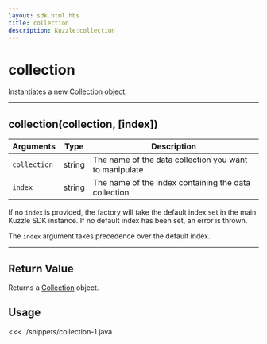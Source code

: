 ```yaml
---
layout: sdk.html.hbs
title: collection
description: Kuzzle:collection
---
```


# collection

Instantiates a new [Collection](/sdk-reference/android/3/collection) object.

---

## collection(collection, [index])

| Arguments    | Type   | Description                                            |
| ------------ | ------ | ------------------------------------------------------ |
| `collection` | string | The name of the data collection you want to manipulate |
| `index`      | string | The name of the index containing the data collection   |

If no `index` is provided, the factory will take the default index set in the main Kuzzle SDK instance. If no default index has been set, an error is thrown.

The `index` argument takes precedence over the default index.

---

## Return Value

Returns a [Collection](/sdk-reference/android/3/collection) object.

## Usage

<<< ./snippets/collection-1.java

